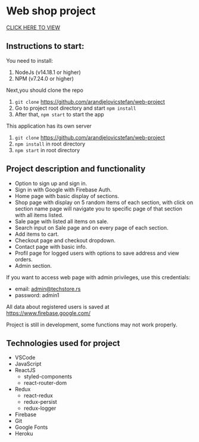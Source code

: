 # Web shop project

[CLICK HERE TO VIEW](https://arandjelovicstefan.github.io/web-project/)

## Instructions to start:

You need to install:

1. NodeJs (v14.18.1 or higher)
2. NPM (v7.24.0 or higher)

Next,you should clone the repo

1. `git clone` https://github.com/arandjelovicstefan/web-project
2. Go to project root directory and start `npm install`
3. After that, `npm start` to start the app

This application has its own server

1. `git clone` https://github.com/arandjelovicstefan/web-project
2. `npm install` in root directory
3. `npm start` in root directory

## Project description and functionality

-  Option to sign up and sign in.
-  Sign in with Google with Firebase Auth.
-  Home page with basic display of sections.
-  Shop page with display on 5 random items of each section, with click on section name page will navigate you to specific page of that section with all items listed.
-  Sale page with listed all items on sale.
-  Search input on Sale page and on every page of each section.
-  Add items to cart.
-  Checkout page and checkout dropdown.
-  Contact page with basic info.
-  Profil page for logged users with options to save address and view orders.
-  Admin section.

If you want to access web page with admin privileges, use this credentials:

-  email: admin@techstore.rs
-  password: admin1

All data about registered users is saved at https://www.firebase.google.com/

Project is still in development, some functions may not work properly.

## Technologies used for project

-  VSCode
-  JavaScript
-  ReactJS
   -  styled-components
   -  react-router-dom
-  Redux
   -  react-redux
   -  redux-persist
   -  redux-logger
-  Firebase
-  Git
-  Google Fonts
-  Heroku

